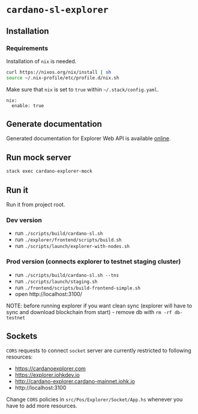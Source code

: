# `cardano-sl-explorer`

## Installation

### Requirements

Installation of `nix` is needed.

```bash
curl https://nixos.org/nix/install | sh
source ~/.nix-profile/etc/profile.d/nix.sh
```

Make sure that `nix` is set to `true` within `~/.stack/config.yaml`.

```
nix:
  enable: true
```

## Generate documentation

Generated documentation for Explorer Web API is available [online](https://cardanodocs.com/technical/explorer/api/).

## Run mock server

```bash
stack exec cardano-explorer-mock
```

## Run it

Run it from project root.

### Dev version

- run `./scripts/build/cardano-sl.sh`
- run `./explorer/frontend/scripts/build.sh`
- run `./scripts/launch/explorer-with-nodes.sh`

### Prod version (connects explorer to testnet staging cluster)

- run `./scripts/build/cardano-sl.sh --tns`
- run `./scripts/launch/staging.sh`
- run `./frontend/scripts/build-frontend-simple.sh`
- open http://localhost:3100/

NOTE: before running explorer if you want clean sync (explorer will have to sync and download blockchain from start) - remove db with `rm -rf db-testnet`


## Sockets

`CORS` requests to connect `socket` server are currently restricted to following resources:
* https://cardanoexplorer.com
* https://explorer.iohkdev.io
* http://cardano-explorer.cardano-mainnet.iohk.io
* http://localhost:3100

Change `CORS` policies in `src/Pos/Explorer/Socket/App.hs` whenever you have to add more resources.
